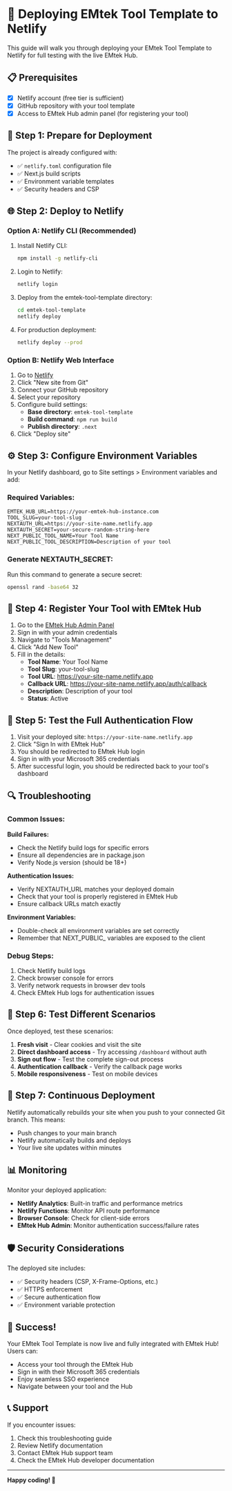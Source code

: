 # 🚀 Deploying EMtek Tool Template to Netlify

This guide will walk you through deploying your EMtek Tool Template to Netlify for full testing with the live EMtek Hub.

## 📋 Prerequisites

- [x] Netlify account (free tier is sufficient)
- [x] GitHub repository with your tool template
- [x] Access to EMtek Hub admin panel (for registering your tool)

## 🔧 Step 1: Prepare for Deployment

The project is already configured with:
- ✅ `netlify.toml` configuration file
- ✅ Next.js build scripts
- ✅ Environment variable templates
- ✅ Security headers and CSP

## 🌐 Step 2: Deploy to Netlify

### Option A: Netlify CLI (Recommended)
1. Install Netlify CLI:
   ```bash
   npm install -g netlify-cli
   ```

2. Login to Netlify:
   ```bash
   netlify login
   ```

3. Deploy from the emtek-tool-template directory:
   ```bash
   cd emtek-tool-template
   netlify deploy
   ```

4. For production deployment:
   ```bash
   netlify deploy --prod
   ```

### Option B: Netlify Web Interface
1. Go to [Netlify](https://app.netlify.com/)
2. Click "New site from Git"
3. Connect your GitHub repository
4. Select your repository
5. Configure build settings:
   - **Base directory**: `emtek-tool-template`
   - **Build command**: `npm run build`
   - **Publish directory**: `.next`
6. Click "Deploy site"

## ⚙️ Step 3: Configure Environment Variables

In your Netlify dashboard, go to Site settings > Environment variables and add:

### Required Variables:
```
EMTEK_HUB_URL=https://your-emtek-hub-instance.com
TOOL_SLUG=your-tool-slug
NEXTAUTH_URL=https://your-site-name.netlify.app
NEXTAUTH_SECRET=your-secure-random-string-here
NEXT_PUBLIC_TOOL_NAME=Your Tool Name
NEXT_PUBLIC_TOOL_DESCRIPTION=Description of your tool
```

### Generate NEXTAUTH_SECRET:
Run this command to generate a secure secret:
```bash
openssl rand -base64 32
```

## 🔗 Step 4: Register Your Tool with EMtek Hub

1. Go to the [EMtek Hub Admin Panel](https://your-emtek-hub-instance.com/admin)
2. Sign in with your admin credentials
3. Navigate to "Tools Management"
4. Click "Add New Tool"
5. Fill in the details:
   - **Tool Name**: Your Tool Name
   - **Tool Slug**: your-tool-slug
   - **Tool URL**: https://your-site-name.netlify.app
   - **Callback URL**: https://your-site-name.netlify.app/auth/callback
   - **Description**: Description of your tool
   - **Status**: Active

## 🧪 Step 5: Test the Full Authentication Flow

1. Visit your deployed site: `https://your-site-name.netlify.app`
2. Click "Sign In with EMtek Hub"
3. You should be redirected to EMtek Hub login
4. Sign in with your Microsoft 365 credentials
5. After successful login, you should be redirected back to your tool's dashboard

## 🔍 Troubleshooting

### Common Issues:

**Build Failures:**
- Check the Netlify build logs for specific errors
- Ensure all dependencies are in package.json
- Verify Node.js version (should be 18+)

**Authentication Issues:**
- Verify NEXTAUTH_URL matches your deployed domain
- Check that your tool is properly registered in EMtek Hub
- Ensure callback URLs match exactly

**Environment Variables:**
- Double-check all environment variables are set correctly
- Remember that NEXT_PUBLIC_ variables are exposed to the client

### Debug Steps:
1. Check Netlify build logs
2. Check browser console for errors
3. Verify network requests in browser dev tools
4. Check EMtek Hub logs for authentication issues

## 📱 Step 6: Test Different Scenarios

Once deployed, test these scenarios:

1. **Fresh visit** - Clear cookies and visit the site
2. **Direct dashboard access** - Try accessing `/dashboard` without auth
3. **Sign out flow** - Test the complete sign-out process
4. **Authentication callback** - Verify the callback page works
5. **Mobile responsiveness** - Test on mobile devices

## 🔄 Step 7: Continuous Deployment

Netlify automatically rebuilds your site when you push to your connected Git branch. This means:
- Push changes to your main branch
- Netlify automatically builds and deploys
- Your live site updates within minutes

## 📊 Monitoring

Monitor your deployed application:
- **Netlify Analytics**: Built-in traffic and performance metrics
- **Netlify Functions**: Monitor API route performance
- **Browser Console**: Check for client-side errors
- **EMtek Hub Admin**: Monitor authentication success/failure rates

## 🛡️ Security Considerations

The deployed site includes:
- ✅ Security headers (CSP, X-Frame-Options, etc.)
- ✅ HTTPS enforcement
- ✅ Secure authentication flow
- ✅ Environment variable protection

## 🎉 Success!

Your EMtek Tool Template is now live and fully integrated with EMtek Hub! Users can:
- Access your tool through the EMtek Hub
- Sign in with their Microsoft 365 credentials
- Enjoy seamless SSO experience
- Navigate between your tool and the Hub

## 📞 Support

If you encounter issues:
1. Check this troubleshooting guide
2. Review Netlify documentation
3. Contact EMtek Hub support team
4. Check the EMtek Hub developer documentation

---

**Happy coding! 🚀**
